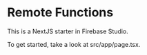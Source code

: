 # Remote Functions

This is a NextJS starter in Firebase Studio.

To get started, take a look at src/app/page.tsx.
